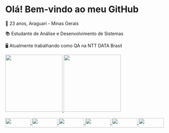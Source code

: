 # Olá! Bem-vindo ao meu GitHub

👩 23 anos, Araguari - Minas Gerais 

📚 Estudante de Análise e Desenvolvimento de Sistemas 

🖥️ Atualmente trabalhando como QA na NTT DATA Brasil
<div>
  <a href="github.com/leticiancalvess">
<img height="180em" src="https://github-readme-stats.vercel.app/api?username=leticiancalvess&show_icons=true&theme=radical">
<img height="180em" src="https://github-readme-stats.vercel.app/api/top-langs/?username=leticiancalvess&layout=compact&theme=radical">
</div>

<div style="display: inline_block"><br>
  <img align="center" height="30" width="80" src="https://img.shields.io/badge/HTML5-E34F26?style=for-the-badge&logo=html5&logoColor=white">
  <img align="center" height="30" width="80" src="https://img.shields.io/badge/CSS3-1572B6?style=for-the-badge&logo=css3&logoColor=white">
  <img align="center" height="30" width="80" src="https://img.shields.io/badge/JavaScript-F7DF1E?style=for-the-badge&logo=javascript&logoColor=black">
  <img align="center" height="30" width="80" src="https://img.shields.io/badge/React-20232A?style=for-the-badge&logo=react&logoColor=61DAFB">
  <img align="center" height="30" width="80" src="https://img.shields.io/badge/Vue.js-35495E?style=for-the-badge&logo=vue.js&logoColor=4FC08D">
  <img align="center" height="30" width="80" src="https://img.shields.io/badge/Bootstrap-563D7C?style=for-the-badge&logo=bootstrap&logoColor=white">
  
  </div>
